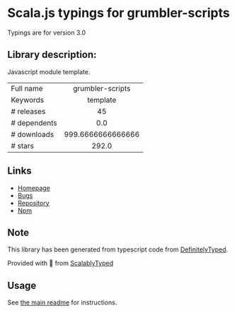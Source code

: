 
# Scala.js typings for grumbler-scripts

Typings are for version 3.0

## Library description:
Javascript module template.

|                    |                 |
| ------------------ | :-------------: |
| Full name          | grumbler-scripts |
| Keywords           | template |
| # releases         | 45 |
| # dependents       | 0.0 |
| # downloads        | 999.6666666666666 |
| # stars            | 292.0 |

## Links
- [Homepage](https://github.com/krakenjs/grumbler#readme)
- [Bugs](https://github.com/krakenjs/grumbler/issues)
- [Repository](https://github.com/krakenjs/grumbler)
- [Npm](https://www.npmjs.com/package/grumbler-scripts)
    


## Note
This library has been generated from typescript code from [DefinitelyTyped](https://definitelytyped.org).

Provided with :purple_heart: from [ScalablyTyped](https://github.com/oyvindberg/ScalablyTyped)

## Usage
See [the main readme](../../readme.md) for instructions.


